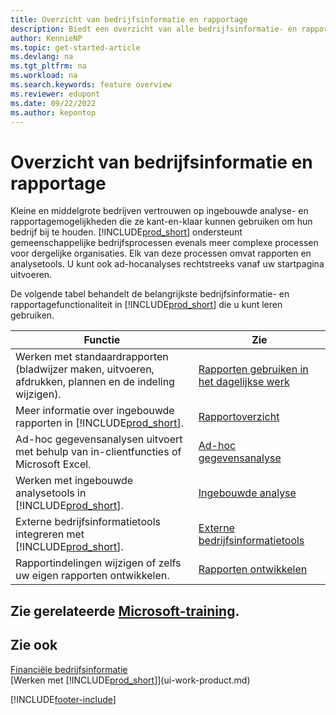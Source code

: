 ```yaml
---
title: Overzicht van bedrijfsinformatie en rapportage
description: Biedt een overzicht van alle bedrijfsinformatie- en rapportagefuncties die worden ondersteund in Business Central.
author: KennieNP
ms.topic: get-started-article
ms.devlang: na
ms.tgt_pltfrm: na
ms.workload: na
ms.search.keywords: feature overview
ms.reviewer: edupont
ms.date: 09/22/2022
ms.author: kepontop
---
```

# <a name="business-intelligence-and-reporting-overview" />Overzicht van bedrijfsinformatie en rapportage

Kleine en middelgrote bedrijven vertrouwen op ingebouwde analyse- en rapportagemogelijkheden die ze kant-en-klaar kunnen gebruiken om hun bedrijf bij te houden. [!INCLUDE[prod_short](includes/prod_short.md)] ondersteunt gemeenschappelijke bedrijfsprocessen evenals meer complexe processen voor dergelijke organisaties. Elk van deze processen omvat rapporten en analysetools. U kunt ook ad-hocanalyses rechtstreeks vanaf uw startpagina uitvoeren.  

De volgende tabel behandelt de belangrijkste bedrijfsinformatie- en rapportagefunctionaliteit in [!INCLUDE[prod_short](includes/prod_short.md)] die u kunt leren gebruiken.

| Functie | Zie |
| --- | --- |
| Werken met standaardrapporten (bladwijzer maken, uitvoeren, afdrukken, plannen en de indeling wijzigen). | [Rapporten gebruiken in het dagelijkse werk](reports-use-reports.md) |
| Meer informatie over ingebouwde rapporten in [!INCLUDE[prod_short](includes/prod_short.md)]. |[Rapportoverzicht](reports-available-reports.md)|
| Ad-hoc gegevensanalysen uitvoert met behulp van in-clientfuncties of Microsoft Excel. | [Ad-hoc gegevensanalyse](reports-adhoc-analysis.md) |
| Werken met ingebouwde analysetools in [!INCLUDE[prod_short](includes/prod_short.md)].| [Ingebouwde analyse](reports-built-in-analytics.md) |
| Externe bedrijfsinformatietools integreren met [!INCLUDE[prod_short](includes/prod_short.md)].| [Externe bedrijfsinformatietools](reports-external-analysis.md) |
|Rapportindelingen wijzigen of zelfs uw eigen rapporten ontwikkelen. |[Rapporten ontwikkelen](reports-develop-reports.md)|

## <a name="see-related-microsoft-training" />Zie gerelateerde [Microsoft-training](/training/paths/setup-reporting-dynamics-365-business-central/).

## <a name="see-also" />Zie ook

[Financiële bedrijfsinformatie](bi.md)  
[Werken met [!INCLUDE[prod_short](includes/prod_short.md)]](ui-work-product.md)  

[!INCLUDE[footer-include](includes/footer-banner.md)]
